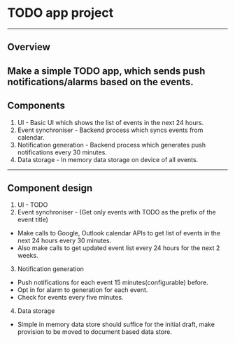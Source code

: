 # TODO app project
---
## Overview
Make a simple TODO app, which sends push notifications/alarms based on the events.
---
## Components
1. UI - Basic UI which shows the list of events in the next 24 hours.
2. Event synchroniser - Backend process which syncs events from calendar.
3. Notification generation - Backend process which generates push notifications every 30 minutes.
4. Data storage - In memory data storage on device of all events.
---
## Component design
1. UI - TODO
2. Event synchroniser - (Get only events with TODO as the prefix of the event title)
  - Make calls to Google, Outlook calendar APIs to get list of events in the next 24 hours every 30 minutes.
  - Also make calls to get updated event list every 24 hours for the next 2 weeks.
3. Notification generation
  - Push notifications for each event 15 minutes(configurable) before.
  - Opt in for alarm to generation for each event.
  - Check for events every five minutes.
4. Data storage
  - Simple in memory data store should suffice for the initial draft, make provision to be moved to document based data store.
